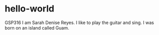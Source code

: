 # hello-world
GSP316
I am Sarah Denise Reyes. I like to play the guitar and sing. 
I was born on an island called Guam.
